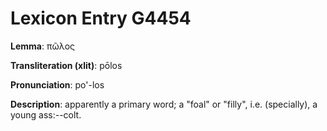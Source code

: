 # Lexicon Entry G4454

**Lemma**: πῶλος

**Transliteration (xlit)**: pōlos

**Pronunciation**: po'-los

**Description**:
apparently a primary word; a "foal" or "filly", i.e. (specially), a young ass:--colt.
